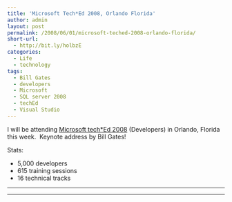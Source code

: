 ```yaml
---
title: 'Microsoft Tech*Ed 2008, Orlando Florida'
author: admin
layout: post
permalink: /2008/06/01/microsoft-teched-2008-orlando-florida/
short-url:
  - http://bit.ly/holbzE
categories:
  - Life
  - technology
tags:
  - Bill Gates
  - developers
  - Microsoft
  - SQL server 2008
  - techEd
  - Visual Studio
---
```

I will be attending [Microsoft tech*Ed 2008][1] (Developers) in Orlando, Florida this week.  Keynote address by Bill Gates!

Stats:

  * 5,000 developers
  * 615 training sessions
  * 16 technical tracks

***  
***

 [1]: http://www.microsoft.com/TechEd2008